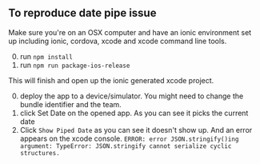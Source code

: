 ## To reproduce date pipe issue
Make sure you're on an OSX computer and have an ionic environment set up including ionic, cordova, xcode and xcode command line tools.

0. run `npm install`
0. run `npm run package-ios-release`

This will finish and open up the ionic generated xcode project.

0. deploy the app to a device/simulator. You might need to change the bundle identifier and the team.
0. click Set Date on the opened app. As you can see it picks the current date
0. Click `Show Piped Date` as you can see it doesn't show up. And an error appears on the xcode console. `ERROR: error JSON.stringify()ing argument: TypeError: JSON.stringify cannot serialize cyclic structures.`
